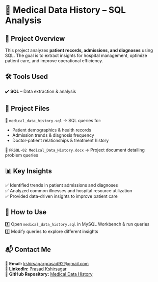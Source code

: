# 🏥 Medical Data History – SQL Analysis  

## 📌 Project Overview  
This project analyzes **patient records, admissions, and diagnoses** using SQL. The goal is to extract insights for hospital management, optimize patient care, and improve operational efficiency.  

## 🛠️ Tools Used  
✔️ **SQL** – Data extraction & analysis  

## 📂 Project Files  
📄 `medical_data_history.sql` → SQL queries for:  
   - Patient demographics & health records  
   - Admission trends & diagnosis frequency  
   - Doctor-patient relationships & treatment history  

📄 `PRSQL-02 Medical_Data_History.docx` → Project document detailing problem queries  

## 📊 Key Insights  
✅ Identified trends in patient admissions and diagnoses  
✅ Analyzed common illnesses and hospital resource utilization  
✅ Provided data-driven insights to improve patient care  

## 🚀 How to Use  
1️⃣ Open `medical_data_history.sql` in MySQL Workbench & run queries  
2️⃣ Modify queries to explore different insights  

## 📬 Contact Me  
📧 **Email:** kshirsagarprasad92@gmail.com  
🔗 **LinkedIn:** [Prasad Kshirsagar](https://www.linkedin.com/in/kshirsagarprasad92)  
🔗 **GitHub Repository:** [Medical Data History](https://github.com/prasadkshir/Medical_Data_History.git)  
